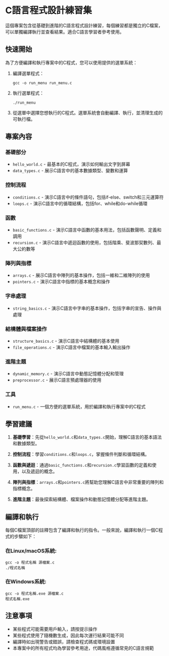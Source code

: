# C語言程式設計練習集

這個專案包含從基礎到進階的C語言程式設計練習，每個練習都是獨立的C檔案，可以單獨編譯執行並查看結果。適合C語言學習者參考使用。

## 快速開始

為了方便編譯和執行專案中的C程式，您可以使用提供的選單系統：

1. 編譯選單程式：
   ```
   gcc -o run_menu run_menu.c
   ```

2. 執行選單程式：
   ```
   ./run_menu
   ```

3. 從選單中選擇您想執行的C程式。選單系統會自動編譯、執行，並清理生成的可執行檔。

## 專案內容

### 基礎部分
- `hello_world.c` - 最基本的C程式，演示如何輸出文字到屏幕
- `data_types.c` - 展示C語言中的基本數據類型、變數和運算

### 控制流程
- `conditions.c` - 演示C語言中的條件語句，包括if-else、switch和三元運算符
- `loops.c` - 演示C語言中的循環結構，包括for、while和do-while循環

### 函數
- `basic_functions.c` - 演示C語言中函數的基本用法，包括函數聲明、定義和調用
- `recursion.c` - 演示C語言中遞迴函數的使用，包括階乘、斐波那契數列、最大公約數等

### 陣列與指標
- `arrays.c` - 展示C語言中陣列的基本操作，包括一維和二維陣列的使用
- `pointers.c` - 演示C語言中指標的基本概念和操作

### 字串處理
- `string_basics.c` - 演示C語言中字串的基本操作，包括字串的宣告、操作與處理

### 結構體與檔案操作
- `structure_basics.c` - 演示C語言中結構體的基本使用
- `file_operations.c` - 演示C語言中檔案的基本輸入輸出操作

### 進階主題
- `dynamic_memory.c` - 演示C語言中動態記憶體分配和管理
- `preprocessor.c` - 展示C語言預處理器的使用

### 工具
- `run_menu.c` - 一個方便的選單系統，用於編譯和執行專案中的C程式

## 學習建議

1. **基礎學習**：先從`hello_world.c`和`data_types.c`開始，理解C語言的基本語法和數據類型。

2. **控制流程**：學習`conditions.c`和`loops.c`，掌握條件判斷和循環結構。

3. **函數與遞迴**：通過`basic_functions.c`和`recursion.c`學習函數的定義和使用，以及遞迴的概念。

4. **陣列與指標**：`arrays.c`和`pointers.c`將幫助您理解C語言中非常重要的陣列和指標概念。

5. **進階主題**：最後探索結構體、檔案操作和動態記憶體分配等進階主題。

## 編譯和執行

每個C檔案頂部的註釋包含了編譯和執行的指令。一般來說，編譯和執行一個C程式的步驟如下：

### 在Linux/macOS系統:
```
gcc -o 程式名稱 源檔案.c
./程式名稱
```

### 在Windows系統:
```
gcc -o 程式名稱.exe 源檔案.c
程式名稱.exe
```

## 注意事項

- 某些程式可能需要用戶輸入，請按提示操作
- 某些程式使用了隨機數生成，因此每次運行結果可能不同
- 編譯時如出現警告或錯誤，請檢查程式碼或環境設置
- 本專案中的所有程式均為學習參考用途，代碼風格遵循常見的C語言規範